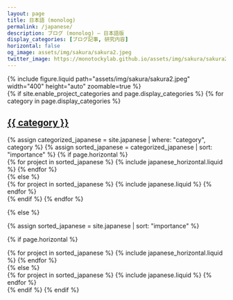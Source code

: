 ```yaml
---
layout: page
title: 日本語 (monolog)
permalink: /japanese/
description: ブログ (monolog) – 日本語版
display_categories: [ブログ記事, 研究内容]
horizontal: false
og_image: assets/img/sakura/sakura2.jpeg
twitter_image: https://monotockylab.github.io/assets/img/sakura/sakura2.jpeg
---
```


<div class="row mt-3">
     <div class="col-sm mt-3 mt-md-0">
        {% include figure.liquid path="assets/img/sakura/sakura2.jpeg" width="400" height="auto"  zoomable=true %}
    </div>
</div>
<!-- pages/日本語.md -->
<div class="japanese">
{% if site.enable_project_categories and page.display_categories %}
  <!-- Display categorized japanese -->
  {% for category in page.display_categories %}
  <a id="{{ category }}" href=".#{{ category }}">
    <h2 class="category">{{ category }}</h2>
  </a>
  {% assign categorized_japanese = site.japanese | where: "category", category %}
  {% assign sorted_japanese = categorized_japanese | sort: "importance" %}
  <!-- Generate cards for each project -->
  {% if page.horizontal %}
  <div class="container">
    <div class="row row-cols-2">
    {% for project in sorted_japanese %}
      {% include japanese_horizontal.liquid %}
    {% endfor %}
    </div>
  </div>
  {% else %}
  <div class="grid">
    {% for project in sorted_japanese %}
      {% include japanese.liquid %}
    {% endfor %}
  </div>
  {% endif %}
  {% endfor %}

{% else %}

<!-- Display japanese without categories -->

{% assign sorted_japanese = site.japanese | sort: "importance" %}

  <!-- Generate cards for each project -->

{% if page.horizontal %}

  <div class="container">
    <div class="row row-cols-2">
    {% for project in sorted_japanese %}
      {% include japanese_horizontal.liquid %}
    {% endfor %}
    </div>
  </div>
  {% else %}
  <div class="grid">
    {% for project in sorted_japanese %}
      {% include japanese.liquid %}
    {% endfor %}
  </div>
  {% endif %}
{% endif %}
</div>
